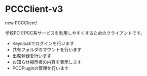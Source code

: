 # PCCClient-v3

new PCCClient!

学校PCでPCC系サービスを利用しやすくするためのクライアントです。

- Keycloakでログインを行います
- 共有フォルダのマウントを行います
- 出席登録を行います
- お知らせ掲示板の内容を表示します
- PCCPluginの管理を行います